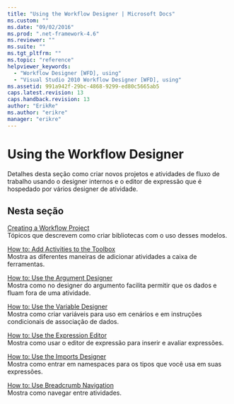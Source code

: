 ```yaml
---
title: "Using the Workflow Designer | Microsoft Docs"
ms.custom: ""
ms.date: "09/02/2016"
ms.prod: ".net-framework-4.6"
ms.reviewer: ""
ms.suite: ""
ms.tgt_pltfrm: ""
ms.topic: "reference"
helpviewer_keywords: 
  - "Workflow Designer [WFD], using"
  - "Visual Studio 2010 Workflow Designer [WFD], using"
ms.assetid: 991a942f-29bc-4868-9299-ed80c5665ab5
caps.latest.revision: 13
caps.handback.revision: 13
author: "ErikRe"
ms.author: "erikre"
manager: "erikre"
---
```

# Using the Workflow Designer
Detalhes desta seção como criar novos projetos e atividades de fluxo de trabalho usando o designer internos e o editor de expressão que é hospedado por vários designer de atividade.  
  
## Nesta seção  
 [Creating a Workflow Project](../workflow-designer/creating-a-workflow-project.md)  
 Tópicos que descrevem como criar bibliotecas com o uso desses modelos.  
  
 [How to: Add Activities to the Toolbox](../workflow-designer/how-to-add-activities-to-the-toolbox.md)  
 Mostra as diferentes maneiras de adicionar atividades a caixa de ferramentas.  
  
 [How to: Use the Argument Designer](../Topic/How%20to:%20Use%20the%20Argument%20Designer.md)  
 Mostra como no designer do argumento facilita permitir que os dados e fluam fora de uma atividade.  
  
 [How to: Use the Variable Designer](../Topic/How%20to:%20Use%20the%20Variable%20Designer.md)  
 Mostra como criar variáveis para uso em cenários e em instruções condicionais de associação de dados.  
  
 [How to: Use the Expression Editor](../workflow-designer/how-to-use-the-expression-editor.md)  
 Mostra como usar o editor de expressão para inserir e avaliar expressões.  
  
 [How to: Use the Imports Designer](../workflow-designer/how-to-use-the-imports-designer.md)  
 Mostra como entrar em namespaces para os tipos que você usa em suas expressões.  
  
 [How to: Use Breadcrumb Navigation](../workflow-designer/how-to-use-breadcrumb-navigation.md)  
 Mostra como navegar entre atividades.